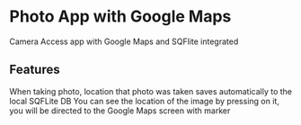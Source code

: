 # Photo App with Google Maps
 Camera Access app with Google Maps and SQFlite integrated 
## Features
 When taking photo, location that photo was taken saves automatically to the local SQFLite DB
 You can see the location of the image by pressing on it, you will be directed to the Google Maps screen with marker

